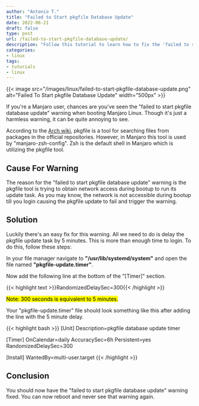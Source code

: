 ```yaml
---
author: "Antonio T."
title: "Failed to Start pkgfile Database Update"
date: 2022-06-21
draft: false
type: post
url: /failed-to-start-pkgfile-database-update/
description: "Follow this tutorial to learn how to fix the 'failed to start pkgfile database update' warning in Manjaro Linux during bootup."
categories:
- linux
tags:
- tutorials
- linux
---
```


{{< image src="/images/linux/failed-to-start-pkgfile-database-update.png" alt="Failed To Start pkgfile Database Update" width="500px" >}}

If you're a Manjaro user, chances are you've seen the "failed to start pkgfile database update" warning when booting Manjaro Linux. Though it's just a harmless warning, it can be quite annoying to see.

<!--more-->

According to the <a href="https://wiki.archlinux.org/title/Pkgfile" target="_blank">Arch wiki</a>, pkgfile is a tool for searching files from packages in the official repositories. However, in Manjaro this tool is used by "manjaro-zsh-config". Zsh is the default shell in Manjaro which is utilizing the pkgfile tool.

## **Cause For Warning**

The reason for the "failed to start pkgfile database update" warning is the pkgfile tool is trying to obtain network access during bootup to run its update task. As you may know, the network is not accessible during bootup till you login causing the pkgfile update to fail and trigger the warning.

## **Solution**

Luckily there's an easy fix for this warning. All we need to do is delay the pkgfile update task by 5 minutes. This is more than enough time to login. To do this, follow these steps:

<!--adsense-->

In your file manager navigate to **"/usr/lib/systemd/system"** and open the file named **"pkgfile-update.timer"**.

Now add the following line at the bottom of the "[Timer]" section.

{{< highlight text >}}RandomizedDelaySec=300{{< /highlight >}}

<mark>Note: 300 seconds is equivalent to 5 minutes.</mark>

Your "pkgfile-update.timer" file should look something like this after adding the line with the 5 minute delay.

{{< highlight bash >}}
[Unit]
Description=pkgfile database update timer

[Timer]
OnCalendar=daily
AccuracySec=6h
Persistent=yes
RandomizedDelaySec=300

[Install]
WantedBy=multi-user.target
{{< /highlight >}}

## **Conclusion**

You should now have the "failed to start pkgfile database update" warning fixed. You can now reboot and never see that warning again.
